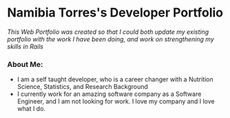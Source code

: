 # Namibia Torres's Developer Portfolio

_This Web Portfolio was created so that I could both update my existing portfolio with the work I have been doing, and work on strengthening my skills in Rails_

### About Me:

* I am a self taught developer, who is a career changer with a Nutrition Science, Statistics, and Research Background
* I currently work for an amazing software company as a Software Engineer, and I am not looking for work. I love my company and I love what I do.
